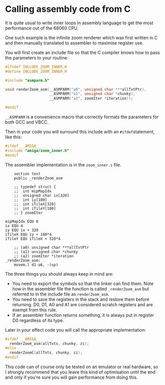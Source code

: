 Calling assembly code from C
=======================

It is quite usual to write inner loops in assembly language to get the most performance out of the 68060 CPU.

One such example is the infinite zoom renderer which was first written in C and then manually translated to assembler to maximise register use.

You will first create an include file so that the C compiler knows how to pass the parameters to your routine:

```c
#ifndef INCLUDE_ZOOM_INNER_H
#define INCLUDE_ZOOM_INNER_H

#include "asmparm.h"

void renderZoom_asm(__ASMPARM("a0", unsigned char ***allTxtPtr),
                    __ASMPARM("a1", unsigned char *chunky),
                    __ASMPARM("a2", zoomIter *iteration));

#endif
```

`__ASMPARM` is a convenience macro that correctly formats the parameters for both GCC and VBCC.

Then in your code you will surround this include with an `#ifdef`statement, like this:

```c
#ifdef __AMIGA__
#include "amiga/zoom_inner.h"
#endif
```

The assembler implementation is in the `zoom_inner.s` file.

```
	section text
	public _renderZoom_asm

	;; typedef struct {
	;; 	int mipMapIdx
	;; 	unsigned char ix[320]
	;; 	int iy[180]
	;; 	int iTileX[320]
	;; 	int iTileY[180]
	;; } zoomIter

mipMapIdx EQU 0
ix EQU 4
iy EQU ix + 320
iTileX EQU iy + 180*4
iTileY EQU iTileX + 320*4
 	
	;; (a0) unsigned char ***allTxtPtr
	;; (a1) unsigned char *chunky
	;; (a2) zoomIter *iteration
_renderZoom_asm:
	movem.l d1-a6, -(sp)
```

The three things you should always keep in mind are:

* You need to export the symbols so that the linker can find them. Note how in the assembler file the function is called `_renderZoom_asm` but referred to in the include file as `renderZoom_asm`.
* You need to save the registers in the stack and restore them before returning. D0, D1, A0 and A1 are considered scratch registers and are exempt from this rule.
* If an assembler function returns something, it is always put in register D0 regardless of its type.

Later in your effect code you will call the appropriate implementation:

```c
#ifdef __AMIGA__
  renderZoom_asm(allTxts, chunky, zi);
#else
  renderZoomC(allTxts, chunky, zi);
#endif
```

This code can of course only be tested on an emulator or real hardware, so I strongly recommend that you leave this kind of optimisation until the end and only if you're sure you will gain performance from doing this.
